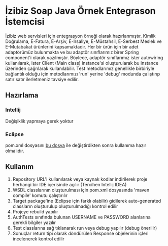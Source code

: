 # İzibiz Soap Java Örnek Entegrason İstemcisi

İzibiz web servisleri için entegrasyon örneği olarak hazırlanmıştır. Kimlik Doğrulama, E-Fatura, E-Arşiv, E-İrsaliye, E-Müstahsil, E-Serbest Meslek ve E-Mutabakat ürünlerini kapsamaktadır. Her bir ürün için bir adet adaptörümüz bulunmakta ve bu adaptör sınıflarımız birer Spring component'i olarak yazılmıştır. Böylece, adaptör sınıflarımız ister autowiring kullanılarak, ister Client (Main class) instance'si oluşturularak bu instance üzerinden çağrılarak kullanılabilir. Test metodlarımız genellikle birbiriyle bağlantılı olduğu için metodlarımızı 'run' yerine 'debug' modunda çalıştırıp satır satır ilerletmeniz tavsiye edilir.



## Hazırlama

### Intellij
Değişiklik yapmaya gerek yoktur

### Eclipse
pom.xml dosyasını [bu dosya](https://github.com/izibiz/izibiz-java-soap-client/files/8542638/pom.zip) ile değiştirdikten sonra kullanıma hazır olmalıdır.



## Kullanım

  1. Repository URL'i kullanılarak veya kaynak kodlar indirilerek proje herhangi bir IDE içerisinde açılır (Tercihen Intellij IDEA)
  2. WSDL classlarının oluşturulması için pom.xml dosyasında 'maven compile' komutu çalıştırılır
  3. Target package'ine (Eclipse için farklı olabilir) gidilerek auto-generated classların oluşturulup oluşturulmadığı kontrol edilir
  4. Projeye rebuild yapılır 
  5. AuthTests sınıfında bulunan USERNAME ve PASSWORD alanlarına gerekli bilgiler yazılır
  6. Test classlarına sağ tıklanarak run veya debug yapılır (debug önerilir)
  7. Sonuçlar return tipi olarak döndürülen Response objelerinin içleri incelenerek kontrol edilir

